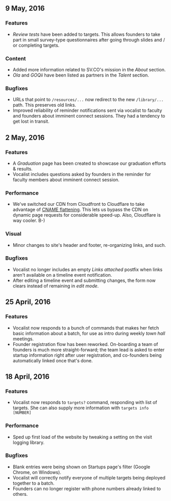 ## 9 May, 2016

### Features

  - _Review tests_ have been added to targets. This allows
    founders to take part in small survey-type questionnaires
    after going through slides and / or completing targets.

### Content

  - Added more information related to SV.CO's mission in the
    _About_ section.
  - _Ola_ and _GOQii_ have been listed as partners in the
    _Talent_ section.

### Bugfixes

  - URLs that point to `/resources/...` now redirect to the
    new `/library/...` path. This preserves old links.
  - Improved reliability of reminder notifications sent via
    vocalist to faculty and founders about imminent connect
    sessions. They had a tendency to get lost in transit.

## 2 May, 2016

### Features

  - A _Graduation_ page has been created to showcase our
    graduation efforts & results.
  - Vocalist includes questions asked by founders in the
    reminder for faculty members about imminent connect session.

### Performance

  - We've switched our CDN from Cloudfront to Cloudflare to
    take advantage of [CNAME flattening](https://sv.co/tvyfw).
    This lets us bypass the CDN on dynamic page requests for
    considerable speed-up. Also, Cloudflare is way cooler. B-)

### Visual

  - Minor changes to site's header and footer, re-organizing
    links, and such.

### Bugfixes

  - Vocalist no longer includes an empty _Links attached_
    postfix when links aren't available on a timeline event
    notification.
  - After editing a timeline event and submitting changes,
    the form now clears instead of remaining in _edit mode_.

## 25 April, 2016

### Features

  - Vocalist now responds to a bunch of commands that makes her
    fetch basic information about a batch, for use as intro
    during weekly _town hall_ meetings.
  - Founder registration flow has been reworked. On-boarding a
    team of founders is much more straight-forward; the team
    lead is asked to enter startup information right after user
    registration, and co-founders being automatically linked
    once that's done.

## 18 April, 2016

### Features

  - Vocalist now responds to `targets?` command, responding with
    list of targets. She can also supply more information with
    `targets info [NUMBER]`

### Performance

  - Sped up first load of the website by tweaking a setting on
    the visit logging library.

### Bugfixes

  - Blank entries were being shown on Startups page's filter
    (Google Chrome, on Windows).
  - Vocalist will correctly notify everyone of multiple targets
    being deployed together to a batch.
  - Founders can no longer register with phone numbers already
    linked to others.

